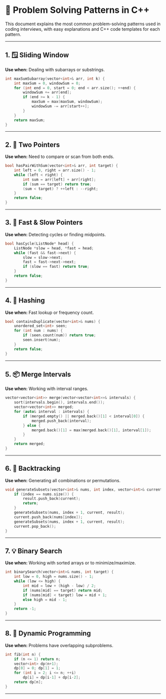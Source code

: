 # 📘 Problem Solving Patterns in C++

This document explains the most common problem-solving patterns used in coding interviews, with easy explanations and C++ code templates for each pattern.

---

## 1. 🪟 Sliding Window

**Use when:** Dealing with subarrays or substrings.

```cpp
int maxSumSubarray(vector<int>& arr, int k) {
    int maxSum = 0, windowSum = 0;
    for (int end = 0, start = 0; end < arr.size(); ++end) {
        windowSum += arr[end];
        if (end >= k - 1) {
            maxSum = max(maxSum, windowSum);
            windowSum -= arr[start++];
        }
    }
    return maxSum;
}
```

---

## 2. 🔁 Two Pointers

**Use when:** Need to compare or scan from both ends.

```cpp
bool hasPairWithSum(vector<int>& arr, int target) {
    int left = 0, right = arr.size() - 1;
    while (left < right) {
        int sum = arr[left] + arr[right];
        if (sum == target) return true;
        (sum < target) ? ++left : --right;
    }
    return false;
}
```

---

## 3. 🐢 Fast & Slow Pointers

**Use when:** Detecting cycles or finding midpoints.

```cpp
bool hasCycle(ListNode* head) {
    ListNode *slow = head, *fast = head;
    while (fast && fast->next) {
        slow = slow->next;
        fast = fast->next->next;
        if (slow == fast) return true;
    }
    return false;
}
```

---

## 4. 🧠 Hashing

**Use when:** Fast lookup or frequency count.

```cpp
bool containsDuplicate(vector<int>& nums) {
    unordered_set<int> seen;
    for (int num : nums) {
        if (seen.count(num)) return true;
        seen.insert(num);
    }
    return false;
}
```

---

## 5. 📦 Merge Intervals

**Use when:** Working with interval ranges.

```cpp
vector<vector<int>> merge(vector<vector<int>>& intervals) {
    sort(intervals.begin(), intervals.end());
    vector<vector<int>> merged;
    for (auto& interval : intervals) {
        if (merged.empty() || merged.back()[1] < interval[0]) {
            merged.push_back(interval);
        } else {
            merged.back()[1] = max(merged.back()[1], interval[1]);
        }
    }
    return merged;
}
```

---

## 6. 🧵 Backtracking

**Use when:** Generating all combinations or permutations.

```cpp
void generateSubsets(vector<int>& nums, int index, vector<int>& current, vector<vector<int>>& result) {
    if (index == nums.size()) {
        result.push_back(current);
        return;
    }
    generateSubsets(nums, index + 1, current, result);
    current.push_back(nums[index]);
    generateSubsets(nums, index + 1, current, result);
    current.pop_back();
}
```

---

## 7. 💡 Binary Search

**Use when:** Working with sorted arrays or to minimize/maximize.

```cpp
int binarySearch(vector<int>& nums, int target) {
    int low = 0, high = nums.size() - 1;
    while (low <= high) {
        int mid = low + (high - low) / 2;
        if (nums[mid] == target) return mid;
        if (nums[mid] < target) low = mid + 1;
        else high = mid - 1;
    }
    return -1;
}
```

---

## 8. 🧠 Dynamic Programming

**Use when:** Problems have overlapping subproblems.

```cpp
int fib(int n) {
    if (n <= 1) return n;
    vector<int> dp(n+1);
    dp[0] = 0; dp[1] = 1;
    for (int i = 2; i <= n; ++i)
        dp[i] = dp[i-1] + dp[i-2];
    return dp[n];
}
```

---

